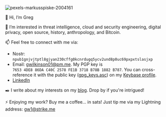 ![pexels-markusspiske-2004161](https://github.com/user-attachments/assets/8d22576d-730f-4d8c-a41c-54f6c2d07429)

👋 Hi, I’m Greg

👀 I’m interested in threat intelligence, cloud and security engineering, digital privacy, open source, history, anthropology, and Bitcoin.

📫 Feel free to connect with me via:
  - Nostr: `npub1gnjvjtptl8gjyan230cffg0kcnrdugq5ycv2und8p0uc69pxpxtslasjxp`
  - Email: gwilkinson01@pm.me. My PGP key is `7653 4DE8 86DA C40C 2578 FE1B 3718 B78B 1882 B787`. You can cross-reference it with the public key ([gpg_keys.asc](https://keybase.io/gwilkinson/pgp_keys.asc)) on my [Keybase profile](https://keybase.io/gwilkinson).
  - [LinkedIn](https://www.linkedin.com/in/gwilkinson01/)

✒️ I write about my interests on my [blog](https://gregwilkinson.xyz/blog). Drop by if you're intrigued!

⚡️ Enjoying my work? Buy me a coffee… in sats! Just tip me via my Lightning address: gw1@strike.me

<!---
gwilkinson01/gwilkinson01 is a ✨ special ✨ repository because its `README.md` (this file) appears on your GitHub profile.
You can click the Preview link to take a look at your changes.
--->
